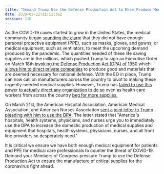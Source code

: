 ```yaml
---
title: "Demand Trump Use the Defense Production Act to Mass Produce Medical Supplies"
date: 2020-03-22T21:11:36Z
session: 116
---
```

As the COVID-19 cases started to grow in the United States, the medical community began [sounding the alarm]( https://www.nytimes.com/2020/03/18/business/coronavirus-ventilator-shortage.html) that they did not have enough personal protective equipment (PPE), such as masks, gloves, and gowns, or medical equipment, such as ventilators, to meet the upcoming demand produced by the pandemic. The quantities needed of these life saving supplies are in the millions, which pushed Trump to sign an Executive Order on March 18th [invoking the Defense Production Act (DPA) of 1950](https://www.whitehouse.gov/presidential-actions/executive-order-prioritizing-allocating-health-medical-resources-respond-spread-covid-19/) which [allows him to direct private companies](https://www.vox.com/2020/3/18/21185333/coronavirus-defense-production-act-trump) to produce good and materials that are deemed necessary for national defense. With the EO in place, Trump can now call on manufacturers across the country to pivot to making these urgently-needed medical supplies. However, Trump has [failed to use this power to actually direct any organization to do so](https://www.washingtonpost.com/politics/2020/03/19/defense-production-act-trump-coronavirus/) even as health care workers from across the country [beg for more supplies.](https://www.nytimes.com/2020/03/19/us/hospitals-coronavirus-ppe-shortage.html)

On March 21st, the American Hospital Association, American Medical Association, and American Nurses Association [sent a joint letter to Trump pleading with him to use the DPA]( https://www.aha.org/lettercomment/2020-03-21-aha-ama-and-ana-letter-president-use-dpa-medical-supplies-and-equipment). The letter stated that "America's hospitals, health systems, physicians, and nurses urge you to immediately use the DPA to increase the domestic production of medical supplies and equipment that hospitals, health systems, physicians, nurses, and all front line providers so desperately need."  

It is critical we ensure we have both enough medical equipment for patients and PPE for medical care professionals to counter the threat of COVID-19. Demand your Members of Congress pressure Trump to use the Defense Production Act to ensure the manufacture of critical supplies for the coronavirus fight ahead.

